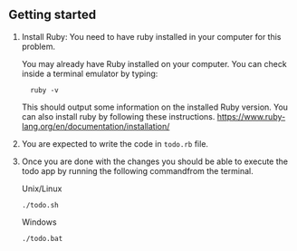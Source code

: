
## Getting started

1. Install Ruby: You need to have ruby installed in your computer for this problem.

	You may already have Ruby installed on your computer. You can check inside a terminal emulator by typing:

	```
	  ruby -v
	```
	This should output some information on the installed Ruby version.
	You can also install ruby by following these instructions. https://www.ruby-lang.org/en/documentation/installation/

2. You are expected to write the code in `todo.rb` file.

3. Once you are done with the changes you should be able to execute the todo app by running the following commandfrom the terminal.

	Unix/Linux
	```
	./todo.sh
	```
	Windows
	```
	./todo.bat
	```
